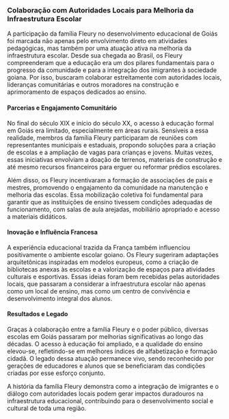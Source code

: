 ### Colaboração com Autoridades Locais para Melhoria da Infraestrutura Escolar

A participação da família Fleury no desenvolvimento educacional de Goiás foi marcada não apenas pelo envolvimento direto em atividades pedagógicas, mas também por uma atuação ativa na melhoria da infraestrutura escolar. Desde sua chegada ao Brasil, os Fleury compreenderam que a educação era um dos pilares fundamentais para o progresso da comunidade e para a integração dos imigrantes à sociedade goiana. Por isso, buscaram colaborar estreitamente com autoridades locais, lideranças comunitárias e outros moradores na construção e aprimoramento de espaços dedicados ao ensino.

#### Parcerias e Engajamento Comunitário

No final do século XIX e início do século XX, o acesso à educação formal em Goiás era limitado, especialmente em áreas rurais. Sensíveis a essa realidade, membros da família Fleury participaram de reuniões com representantes municipais e estaduais, propondo soluções para a criação de escolas e a ampliação de vagas para crianças e jovens. Muitas vezes, essas iniciativas envolviam a doação de terrenos, materiais de construção e até mesmo recursos financeiros para erguer ou reformar prédios escolares.

Além disso, os Fleury incentivaram a formação de associações de pais e mestres, promovendo o engajamento da comunidade na manutenção e melhoria das escolas. Essa mobilização coletiva foi fundamental para garantir que as instituições de ensino tivessem condições adequadas de funcionamento, com salas de aula arejadas, mobiliário apropriado e acesso a materiais didáticos.

#### Inovação e Influência Francesa

A experiência educacional trazida da França também influenciou positivamente o ambiente escolar goiano. Os Fleury sugeriram adaptações arquitetônicas inspiradas em modelos europeus, como a criação de bibliotecas anexas às escolas e a valorização de espaços para atividades culturais e esportivas. Essas ideias foram bem recebidas pelas autoridades locais, que passaram a considerar a infraestrutura escolar não apenas como um local de ensino, mas como um centro de convivência e desenvolvimento integral dos alunos.

#### Resultados e Legado

Graças à colaboração entre a família Fleury e o poder público, diversas escolas em Goiás passaram por melhorias significativas ao longo das décadas. O acesso à educação foi ampliado, e a qualidade do ensino elevou-se, refletindo-se em melhores índices de alfabetização e formação cidadã. O legado dessa atuação permanece vivo, sendo reconhecido por gerações de educadores e alunos que se beneficiaram das condições criadas por esse esforço conjunto.

A história da família Fleury demonstra como a integração de imigrantes e o diálogo com autoridades locais podem gerar impactos duradouros na infraestrutura educacional, contribuindo para o desenvolvimento social e cultural de toda uma região.